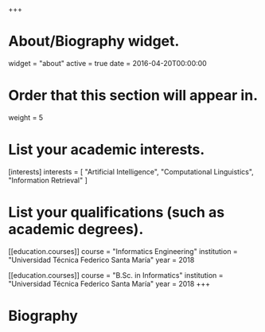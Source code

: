 +++
# About/Biography widget.
widget = "about"
active = true
date = 2016-04-20T00:00:00

# Order that this section will appear in.
weight = 5

# List your academic interests.
[interests]
  interests = [
    "Artificial Intelligence",
    "Computational Linguistics",
    "Information Retrieval"
  ]

# List your qualifications (such as academic degrees).
[[education.courses]]
  course = "Informatics Engineering"
  institution = "Universidad Técnica Federico Santa María"
  year = 2018

[[education.courses]]
  course = "B.Sc. in Informatics"
  institution = "Universidad Técnica Federico Santa María"
  year = 2018
+++

# Biography
